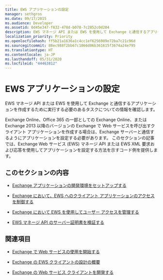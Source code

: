 ```yaml
---
title: EWS アプリケーションの設定
manager: sethgros
ms.date: 09/17/2015
ms.audience: Developer
ms.assetid: 0d45e347-f832-478d-b078-7c2852c0d204
description: EWS マネージ API または EWS を使用して Exchange と通信するアプリケーションを作成するために実行する必要のあるタスクについての情報を確認します。
localization_priority: Priority
ms.openlocfilehash: ff5b21a1636a1c4cc1ef6256989e72ba7c21c96d
ms.sourcegitcommit: 88ec988f2bb67c1866d06b361615f3674a24e795
ms.translationtype: HT
ms.contentlocale: ja-JP
ms.lasthandoff: 05/31/2020
ms.locfileid: "44463812"
---
```

# <a name="setting-up-your-ews-application"></a>EWS アプリケーションの設定

EWS マネージ API または EWS を使用して Exchange と通信するアプリケーションを作成するために実行する必要のあるタスクについての情報を確認します。 
  
Exchange Online、Office 365 の一部としての Exchange Online、または Exchange 2013 以降のバージョンの Exchange で Web サービスを呼び出すクライアント アプリケーションを作成する場合は、Exchange サーバーと通信するようにアプリケーションを設定する必要があります。 このセクションの記事では、Exchange Web サービス (EWS) マネージ API または EWS XML 要求および応答を使用してアプリケーションを設定する方法を示すコード例を提供します。
  
## <a name="in-this-section"></a>このセクションの内容

- [Exchange アプリケーションの開発環境をセットアップする](setting-up-your-exchange-application-development-environment.md)
    
- [Exchange において、EWS へのクライアント アプリケーションのアクセスを制御する](controlling-client-application-access-to-ews-in-exchange.md)
    
- [Exchange において EWS を使用してユーザー アクセスを管理する](managing-user-access-by-using-ews-in-exchange.md)
    
- [EWS マネージ API のサーバー証明書を検証する](how-to-validate-a-server-certificate-for-the-ews-managed-api.md)
    
## <a name="see-also"></a>関連項目


- [Exchange で Web サービスの使用を開始する](start-using-web-services-in-exchange.md)
    
- [Exchange の EWS クライアントの設計の概要](ews-client-design-overview-for-exchange.md)
    
- [Exchange の Web サービス クライアントを開発する](develop-web-service-clients-for-exchange.md)
    

